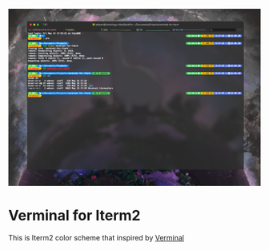 ![Verminal for iterm](screenshot.png)

# Verminal for Iterm2

This is Iterm2 color scheme that inspired by [Verminal](https://github.com/defringe/verminal)
